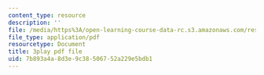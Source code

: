 ```yaml
---
content_type: resource
description: ''
file: /media/https%3A/open-learning-course-data-rc.s3.amazonaws.com/res-tll-004-stem-concept-videos-fall-2013/7b893a4a8d3e9c38506752a229e5bdb1_JrlZSfRM-IY.pdf
file_type: application/pdf
resourcetype: Document
title: 3play pdf file
uid: 7b893a4a-8d3e-9c38-5067-52a229e5bdb1
---
```

